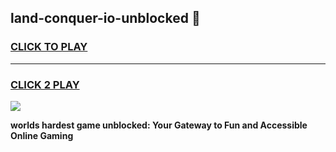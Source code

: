 
## land-conquer-io-unblocked 👋
<h3>
<a href="https://premium.freeplayer.one?title=land-conquer-io-unblocked&ref=14F">CLICK TO PLAY</a></h3>
<hr>

<h3>
<a href="https://premium.freeplayer.one?title=land-conquer-io-unblocked&ref=14F">CLICK 2 PLAY</a>
  
</h3>

<a href="https://premium.freeplayer.one?title=land-conquer-io-unblocked&ref=12F/"><img src="https://clearcache.store/games.png"></a>


**worlds hardest game unblocked: Your Gateway to Fun and Accessible Online Gaming**
